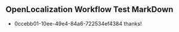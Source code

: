 ## OpenLocalization Workflow Test MarkDown
* 0ccebb01-10ee-49e4-84a6-722534ef4384 thanks!

<!--HONumber=Jul16_HO3-->


